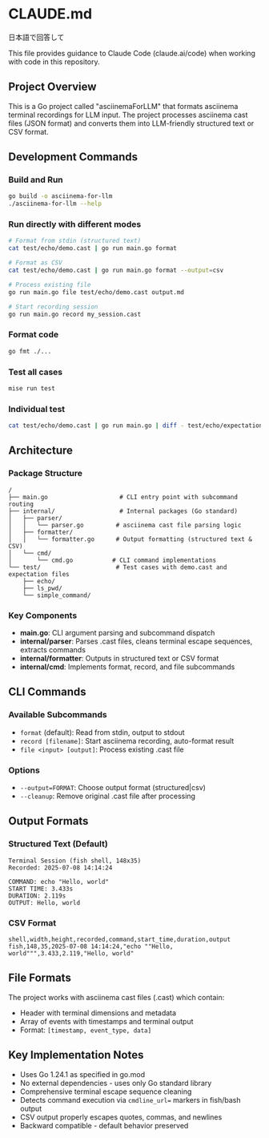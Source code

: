 # CLAUDE.md
日本語で回答して

This file provides guidance to Claude Code (claude.ai/code) when working with code in this repository.

## Project Overview

This is a Go project called "asciinemaForLLM" that formats asciinema terminal recordings for LLM input. The project processes asciinema cast files (JSON format) and converts them into LLM-friendly structured text or CSV format.

## Development Commands

### Build and Run
```bash
go build -o asciinema-for-llm
./asciinema-for-llm --help
```

### Run directly with different modes
```bash
# Format from stdin (structured text)
cat test/echo/demo.cast | go run main.go format

# Format as CSV
cat test/echo/demo.cast | go run main.go format --output=csv

# Process existing file
go run main.go file test/echo/demo.cast output.md

# Start recording session
go run main.go record my_session.cast
```

### Format code
```bash
go fmt ./...
```

### Test all cases
```bash
mise run test
```

### Individual test
```bash
cat test/echo/demo.cast | go run main.go | diff - test/echo/expectation
```

## Architecture

### Package Structure
```
/
├── main.go                    # CLI entry point with subcommand routing
├── internal/                  # Internal packages (Go standard)
│   ├── parser/
│   │   └── parser.go         # asciinema cast file parsing logic
│   ├── formatter/
│   │   └── formatter.go      # Output formatting (structured text & CSV)
│   └── cmd/
│       └── cmd.go           # CLI command implementations
└── test/                     # Test cases with demo.cast and expectation files
    ├── echo/
    ├── ls_pwd/
    └── simple_command/
```

### Key Components
- **main.go**: CLI argument parsing and subcommand dispatch
- **internal/parser**: Parses .cast files, cleans terminal escape sequences, extracts commands
- **internal/formatter**: Outputs in structured text or CSV format
- **internal/cmd**: Implements format, record, and file subcommands

## CLI Commands

### Available Subcommands
- `format` (default): Read from stdin, output to stdout
- `record [filename]`: Start asciinema recording, auto-format result
- `file <input> [output]`: Process existing .cast file

### Options
- `--output=FORMAT`: Choose output format (structured|csv)
- `--cleanup`: Remove original .cast file after processing

## Output Formats

### Structured Text (Default)
```
Terminal Session (fish shell, 148x35)
Recorded: 2025-07-08 14:14:24

COMMAND: echo "Hello, world"
START TIME: 3.433s
DURATION: 2.119s
OUTPUT: Hello, world
```

### CSV Format
```csv
shell,width,height,recorded,command,start_time,duration,output
fish,148,35,2025-07-08 14:14:24,"echo ""Hello, world""",3.433,2.119,"Hello, world"
```

## File Formats

The project works with asciinema cast files (.cast) which contain:
- Header with terminal dimensions and metadata
- Array of events with timestamps and terminal output
- Format: `[timestamp, event_type, data]`

## Key Implementation Notes

- Uses Go 1.24.1 as specified in go.mod
- No external dependencies - uses only Go standard library
- Comprehensive terminal escape sequence cleaning
- Detects command execution via `cmdline_url=` markers in fish/bash output
- CSV output properly escapes quotes, commas, and newlines
- Backward compatible - default behavior preserved
